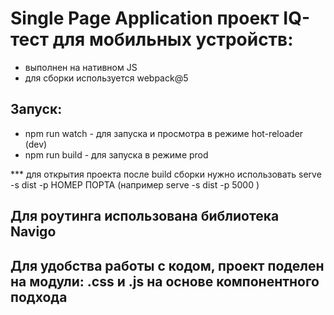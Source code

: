 # Single Page Application проект IQ-тест для мобильных устройств:

* выполнен на нативном JS
* для сборки используется webpack@5

## Запуск:
* npm run watch - для запуска и просмотра в режиме hot-reloader (dev)
* npm run build - для запуска в режиме prod

*** для открытия проекта после build сборки нужно использовать serve -s dist -p НОМЕР ПОРТА (например serve -s dist -p 5000 )

## Для роутинга использована библиотека Navigo

## Для удобства работы с кодом, проект поделен на модули: .css и .js на основе компонентного подхода
